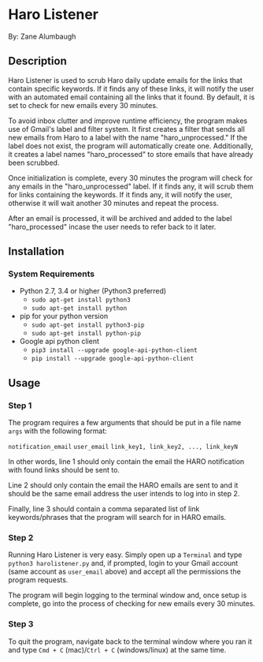 # Haro Listener

By: Zane Alumbaugh

## Description

Haro Listener is used to scrub Haro daily update emails for the links that contain specific keywords. If it finds any of these links, it will notify the user with an automated email containing all the links that it found. By default, it is set to check for new emails every 30 minutes.

To avoid inbox clutter and improve runtime efficiency, the program makes use of Gmail's label and filter system. It first creates a filter that sends all new emails from Haro to a label with the name "haro_unprocessed." If the label does not exist, the program will automatically create one. Additionally, it creates a label names "haro_processed" to store emails that have already been scrubbed.

Once initialization is complete, every 30 minutes the program will check for any emails in the "haro_unprocessed" label. If it finds any, it will scrub them for links containing the keywords. If it finds any, it will notify the user, otherwise it will wait another 30 minutes and repeat the process.

After an email is processed, it will be archived and added to the label "haro_processed" incase the user needs to refer back to it later.

## Installation

### System Requirements

* Python 2.7, 3.4 or higher (Python3 preferred)
  * `sudo apt-get install python3`
  * `sudo apt-get install python`
* pip for your python version
  * `sudo apt-get install python3-pip`
  * `sudo apt-get install python-pip`
* Google api python client
  * `pip3 install --upgrade google-api-python-client`
  * `pip install --upgrade google-api-python-client`

## Usage
### Step 1
The program requires a few arguments that should be put in a file name `args` with the following format:

`notification_email`
`user_email`
`link_key1, link_key2, ..., link_keyN`

In other words, line 1 should only contain the email the HARO notification with found links should be sent to. 

Line 2 should only contain the email the HARO emails are sent to and it should be the same email address the user intends to log into in step 2.

Finally, line 3 should contain a comma separated list of link keywords/phrases that the program will search for in HARO emails.

### Step 2
Running Haro Listener is very easy. Simply open up a `Terminal` and type `python3 harolistener.py` and, if prompted, login to your Gmail account (same account as `user_email` above) and accept all the permissions the program requests. 

The program will begin logging to the terminal window and, once setup is complete, go into the process of checking for new emails every 30 minutes.

### Step 3
To quit the program, navigate back to the terminal window where you ran it and type `Cmd + C` (mac)/`Ctrl + C` (windows/linux) at the same time.
